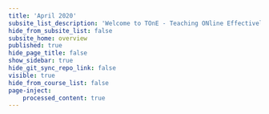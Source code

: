 ```yaml
---
title: 'April 2020'
subsite_list_description: 'Welcome to TOnE - Teaching ONline Effectively'
hide_from_subsite_list: false
subsite_home: overview
published: true
hide_page_title: false
show_sidebar: true
hide_git_sync_repo_link: false
visible: true
hide_from_course_list: false
page-inject:
    processed_content: true
---
```

